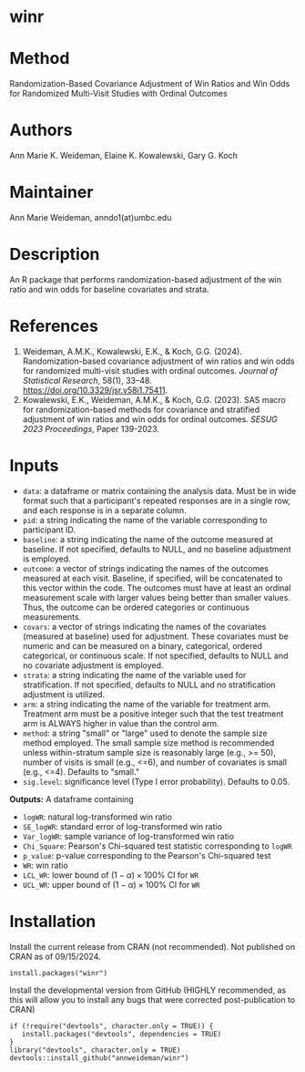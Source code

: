# winr

# Method
Randomization-Based Covariance Adjustment of Win Ratios and Win Odds for Randomized Multi-Visit Studies with Ordinal Outcomes

# Authors
Ann Marie K. Weideman, Elaine K. Kowalewski, Gary G. Koch

# Maintainer
Ann Marie Weideman, anndo1(at)umbc.edu

# Description
An R package that performs randomization-based adjustment of the win ratio and win odds for baseline covariates and strata.

# References
1) Weideman, A.M.K., Kowalewski, E.K., & Koch, G.G. (2024). Randomization-based covariance adjustment of win ratios and win odds for 	randomized multi-visit studies with ordinal outcomes. *Journal of Statistical Research*, 58(1), 33–48. https://doi.org/10.3329/jsr.v58i1.75411.
2) Kowalewski, E.K., Weideman, A.M.K., & Koch, G.G. (2023). SAS macro for randomization-based methods for covariance and stratified adjustment 	of win ratios and win odds for ordinal outcomes. *SESUG 2023 Proceedings*, Paper 139-2023.

# Inputs
* `data`: a dataframe or matrix containing the analysis data. Must be in wide format such that a participant's repeated responses are in a single row, and each response is in a separate column.
* `pid`: a string indicating the name of the variable corresponding to participant ID.
* `baseline`: a string indicating the name of the outcome measured at baseline. If not specified, defaults to NULL, and no baseline adjustment is employed.
* `outcome`: a vector of strings indicating the names of the outcomes measured at each visit. Baseline, if specified, will be concatenated to this vector within the code. The outcomes must have at least an ordinal measurement scale with larger values being better than smaller values. Thus, the outcome can be ordered categories or continuous measurements.
* `covars`: a vector of strings indicating the names of the covariates (measured at baseline) used for adjustment. These covariates must be numeric and can  be measured on a binary, categorical, ordered categorical, or continuous scale. If not specified, defaults to NULL and no covariate adjustment is employed.
* `strata`: a string indicating the name of the variable used for stratification. If not specified, defaults to NULL and no stratification adjustment is utilized.
* `arm`: a string indicating the name of the variable for treatment arm. Treatment arm must be a positive integer such that the test treatment arm is ALWAYS higher in value than the control arm.
* `method`: a string "small" or "large" used to denote the sample size method employed. The small sample size method is recommended unless within-stratum sample size is reasonably large (e.g., >= 50), number of visits is small (e.g., <=6), and number of covariates is small (e.g., <=4). Defaults to "small."
* `sig.level`: significance level (Type I error probability). Defaults to 0.05.
 
**Outputs:** A  dataframe containing
* `logWR`: natural log-transformed win ratio
* `SE_logWR`: standard error of log-transformed win ratio
* `Var_logWR`: sample variance of log-transformed win ratio
* `Chi_Square`: Pearson's Chi-squared test statistic corresponding to `logWR`
* `p_value`: p-value corresponding to the Pearson's Chi-squared test
* `WR`: win ratio
* `LCL_WR`: lower bound of $(1-\alpha)\times 100$% CI for `WR`
* `UCL_WR`: upper bound of $(1-\alpha)\times 100$% CI for `WR`

# Installation
Install the current release from CRAN (not recommended). Not published on CRAN as of 09/15/2024.

```
install.packages("winr")
```

Install the developmental version from GitHub (HIGHLY recommended, as this will allow you to install any bugs that were corrected post-publication to CRAN)

```
if (!require("devtools", character.only = TRUE)) {
   install.packages("devtools", dependencies = TRUE)
}
library("devtools", character.only = TRUE)
devtools::install_github("annweideman/winr")
```





